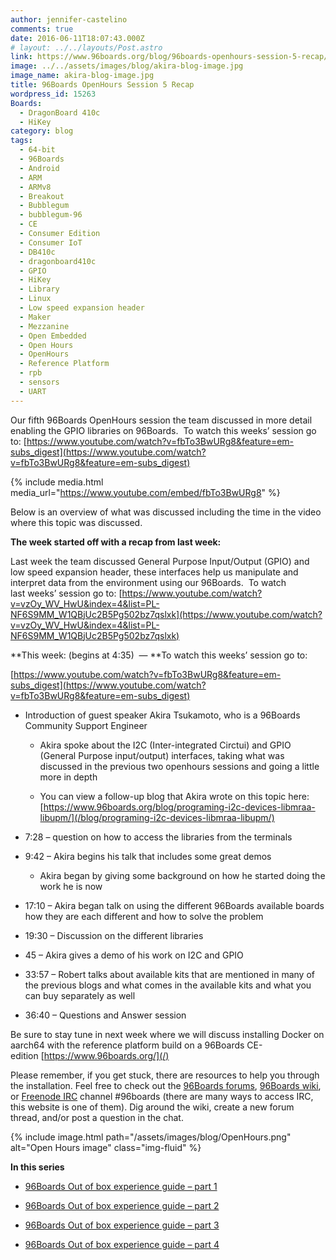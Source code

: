 ```yaml
---
author: jennifer-castelino
comments: true
date: 2016-06-11T18:07:43.000Z
# layout: ../../layouts/Post.astro
link: https://www.96boards.org/blog/96boards-openhours-session-5-recap/
image: ../../assets/images/blog/akira-blog-image.jpg
image_name: akira-blog-image.jpg
title: 96Boards OpenHours Session 5 Recap
wordpress_id: 15263
Boards:
  - DragonBoard 410c
  - HiKey
category: blog
tags:
  - 64-bit
  - 96Boards
  - Android
  - ARM
  - ARMv8
  - Breakout
  - Bubblegum
  - bubblegum-96
  - CE
  - Consumer Edition
  - Consumer IoT
  - DB410c
  - dragonboard410c
  - GPIO
  - HiKey
  - Library
  - Linux
  - Low speed expansion header
  - Maker
  - Mezzanine
  - Open Embedded
  - Open Hours
  - OpenHours
  - Reference Platform
  - rpb
  - sensors
  - UART
---
```


Our fifth 96Boards OpenHours session the team discussed in more detail enabling the GPIO libraries on 96Boards.  To watch this weeks’ session go to: [https://www.youtube.com/watch?v=fbTo3BwURg8&feature=em-subs_digest](https://www.youtube.com/watch?v=fbTo3BwURg8&feature=em-subs_digest)

{% include media.html media_url="https://www.youtube.com/embed/fbTo3BwURg8" %}

Below is an overview of what was discussed including the time in the video where this topic was discussed.

**The week started off with a recap from last week:**

Last week the team discussed General Purpose Input/Output (GPIO) and low speed expansion header, these interfaces help us manipulate and interpret data from the environment using our 96Boards.  To watch last weeks’ session go to: [https://www.youtube.com/watch?v=vzOy_WV_HwU&index=4&list=PL-NF6S9MM_W1QBjUc2B5Pg502bz7qslxk](https://www.youtube.com/watch?v=vzOy_WV_HwU&index=4&list=PL-NF6S9MM_W1QBjUc2B5Pg502bz7qslxk)

**This week: (begins at 4:35)  — **To watch this weeks’ session go to:

[https://www.youtube.com/watch?v=fbTo3BwURg8&feature=em-subs_digest](https://www.youtube.com/watch?v=fbTo3BwURg8&feature=em-subs_digest)

- Introduction of guest speaker Akira Tsukamoto, who is a 96Boards Community Support Engineer

  - Akira spoke about the I2C (Inter-integrated Circtui) and GPIO (General Purpose input/output) interfaces, taking what was discussed in the previous two openhours sessions and going a little more in depth

  - You can view a follow-up blog that Akira wrote on this topic here: [https://www.96boards.org/blog/programing-i2c-devices-libmraa-libupm/](/blog/programing-i2c-devices-libmraa-libupm/)

- 7:28 – question on how to access the libraries from the terminals

- 9:42 – Akira begins his talk that includes some great demos

  - Akira began by giving some background on how he started doing the work he is now

- 17:10 – Akira began talk on using the different 96Boards available boards how they are each different and how to solve the problem

- 19:30 – Discussion on the different libraries

- 45 – Akira gives a demo of his work on I2C and GPIO

- 33:57 – Robert talks about available kits that are mentioned in many of the previous blogs and what comes in the available kits and what you can buy separately as well

- 36:40 – Questions and Answer session

Be sure to stay tune in next week where we will discuss installing Docker on aarch64 with the reference platform build on a 96Boards CE-edition [https://www.96boards.org/](/)

Please remember, if you get stuck, there are resources to help you through the installation. Feel free to check out the [96Boards forums](https://discuss.96boards.org/), [96Boards wiki](https://github.com/96boards/documentation/wiki), or [Freenode IRC](http://webchat.freenode.net/?channels=%2396boards) channel #96boards (there are many ways to access IRC, this website is one of them). Dig around the wiki, create a new forum thread, and/or post a question in the chat.

{% include image.html path="/assets/images/blog/OpenHours.png" alt="Open Hours image" class="img-fluid" %}

**In this series**

- [96Boards Out of box experience guide – part 1](/blog/96boards-box-experience-guide-1/)

- [96Boards Out of box experience guide – part 2](/blog/96boards-box-experience-guide-2/)

- [96Boards Out of box experience guide – part 3](/blog/96boards-box-experience-guide-3/)

- [96Boards Out of box experience guide – part 4](/blog/96boards-box-experience-guide-4/)
